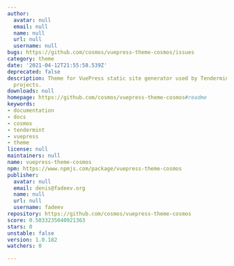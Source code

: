 ```yaml
---
author:
  avatar: null
  email: null
  name: null
  url: null
  username: null
bugs: https://github.com/cosmos/vuepress-theme-cosmos/issues
category: theme
date: '2021-04-12T21:55:58.539Z'
deprecated: false
description: Theme for VuePress static site generator used by Tendermint and Cosmos
  projects.
downloads: null
homepage: https://github.com/cosmos/vuepress-theme-cosmos#readme
keywords:
- documentation
- docs
- cosmos
- tendermint
- vuepress
- theme
license: null
maintainers: null
name: vuepress-theme-cosmos
npm: https://www.npmjs.com/package/vuepress-theme-cosmos
publisher:
  avatar: null
  email: denis@fadeev.org
  name: null
  url: null
  username: fadeev
repository: https://github.com/cosmos/vuepress-theme-cosmos
score: 0.5033235040921363
stars: 0
unstable: false
version: 1.0.182
watchers: 0

---
```


